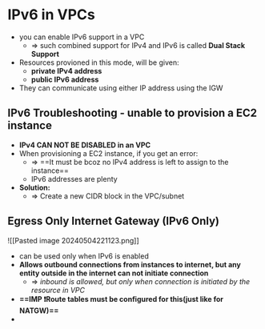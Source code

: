 
# IPv6 in VPCs

- you can enable IPv6 support in a VPC
	- => such combined support for IPv4 and IPv6 is called **Dual Stack Support**
- Resources provioned in this mode, will be given:
	- **private IPv4 address**
	- **public IPv6 address**
- They can communicate using either IP address using the IGW


## IPv6 Troubleshooting - unable to provision a EC2 instance

- **IPv4 CAN NOT BE DISABLED in an VPC**
- When provisioning a EC2 instance, if you get an error:
	- => ==It must be bcoz no IPv4 address is left to assign to the instance==
	- IPv6 addresses are plenty 
- **Solution:**
	- => Create a new CIDR block in the VPC/subnet


## Egress Only Internet Gateway (IPv6 Only)
![[Pasted image 20240504221123.png]]
- can be used only when IPv6 is enabled
- **Allows outbound connections from instances to internet, but any entity outside in the internet can not initiate connection**
	- => *inbound is allowed, but only when connection is initiated by the resource in VPC*
- **==IMP ❗️Route tables must be configured for this(just like for NATGW)==**
- 